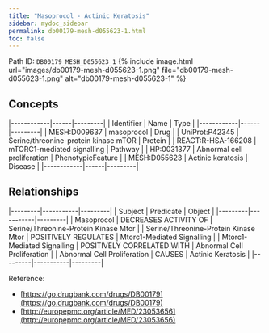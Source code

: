 ```yaml
---
title: "Masoprocol - Actinic Keratosis"
sidebar: mydoc_sidebar
permalink: db00179-mesh-d055623-1.html
toc: false 
---
```



Path ID: `DB00179_MESH_D055623_1`
{% include image.html url="images/db00179-mesh-d055623-1.png" file="db00179-mesh-d055623-1.png" alt="db00179-mesh-d055623-1" %}

## Concepts

|------------|------|---------|
| Identifier | Name | Type    |
|------------|------|---------|
| MESH:D009637 | masoprocol | Drug |
| UniProt:P42345 | Serine/threonine-protein kinase mTOR | Protein |
| REACT:R-HSA-166208 | mTORC1-mediated signalling | Pathway |
| HP:0031377 | Abnormal cell proliferation | PhenotypicFeature |
| MESH:D055623 | Actinic keratosis | Disease |
|------------|------|---------|

## Relationships

|---------|-----------|---------|
| Subject | Predicate | Object  |
|---------|-----------|---------|
| Masoprocol | DECREASES ACTIVITY OF | Serine/Threonine-Protein Kinase Mtor |
| Serine/Threonine-Protein Kinase Mtor | POSITIVELY REGULATES | Mtorc1-Mediated Signalling |
| Mtorc1-Mediated Signalling | POSITIVELY CORRELATED WITH | Abnormal Cell Proliferation |
| Abnormal Cell Proliferation | CAUSES | Actinic Keratosis |
|---------|-----------|---------|

Reference: 
  - [https://go.drugbank.com/drugs/DB00179](https://go.drugbank.com/drugs/DB00179)
  - [http://europepmc.org/article/MED/23053656](http://europepmc.org/article/MED/23053656)
